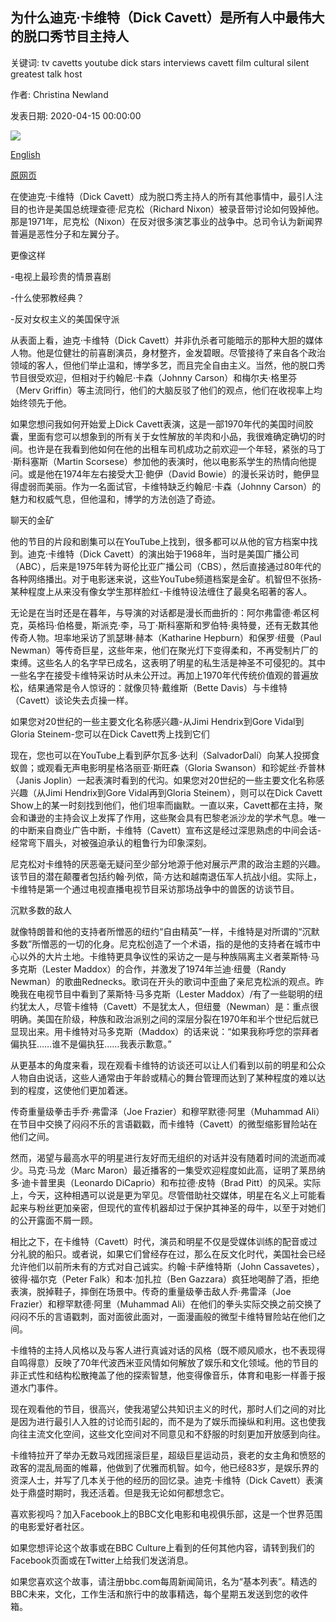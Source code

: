 ## 为什么迪克·卡维特（Dick Cavett）是所有人中最伟大的脱口秀节目主持人

关键词: tv cavetts youtube dick stars interviews cavett film cultural silent greatest talk host

作者: Christina Newland

发表日期: 2020-04-15 00:00:00

![](https://ichef.bbci.co.uk/wwfeatures/live/624_351/images/live/p0/89/lf/p089lf8x.jpg)

[English](Why%20Dick%20Cavett%20was%20the%20greatest%20talk%20show%20host%20of%20all.md)

[原网页](https://www.bbc.com/culture/story/20200415-why-dick-cavett-was-the-greatest-talk-show-host-of-all)

在使迪克·卡维特（Dick Cavett）成为脱口秀主持人的所有其他事情中，最引人注目的也许是美国总统理查德·尼克松（Richard Nixon）被录音带讨论如何毁掉他。那是1971年，尼克松（Nixon）在反对很多演艺事业的战争中。总司令认为新闻界普遍是恶性分子和左翼分子。

更像这样

-电视上最珍贵的情景喜剧

-什么使邪教经典？

-反对女权主义的美国保守派

从表面上看，迪克·卡维特（Dick Cavett）并非仇杀者可能暗示的那种大胆的媒体人物。他是位健壮的前喜剧演员，身材整齐，金发碧眼。尽管接待了来自各个政治领域的客人，但他们举止温和，博学多艺，而且完全自由主义。当然，他的脱口秀节目很受欢迎，但相对于约翰尼·卡森（Johnny Carson）和梅尔夫·格里芬（Merv Griffin）等主流同行，他们的大脑反驳了他们的观点，他们在收视率上均始终领先于他。

如果您想问我如何开始爱上Dick Cavett表演，这是一部1970年代的美国时间胶囊，里面有您可以想象到的所有关于女性解放的羊肉和小品，我很难确定确切的时间。也许是在我看到他如何在他的出租车司机成功之前欢迎一个年轻，紧张的马丁·斯科塞斯（Martin Scorsese）参加他的表演时，他以电影系学生的热情向他提问。或是他在1974年左右接受大卫·鲍伊（David Bowie）的漫长采访时，鲍伊显得虚弱而美丽。作为一名面试官，卡维特缺乏约翰尼·卡森（Johnny Carson）的魅力和权威气息，但他温和，博学的方法创造了奇迹。

聊天的金矿

他的节目的片段和剧集可以在YouTube上找到，很多都可以从他的官方档案中找到。迪克·卡维特（Dick Cavett）的演出始于1968年，当时是美国广播公司（ABC），后来是1975年转为哥伦比亚广播公司（CBS），然后直接通过80年代的各种网络播出。对于电影迷来说，这些YouTube频道档案是金矿。机智但不张扬-某种程度上从来没有像女学生那样脸红-卡维特设法缠住了最臭名昭著的客人。

无论是在当时还是在暮年，与导演的对话都是漫长而曲折的：阿尔弗雷德·希区柯克，英格玛·伯格曼，斯派克·李，马丁·斯科塞斯和罗伯特·奥特曼，还有无数其他传奇人物。坦率地采访了凯瑟琳·赫本（Katharine Hepburn）和保罗·纽曼（Paul Newman）等传奇巨星，这些年来，他们在聚光灯下变得柔和，不再受制片厂的束缚。这些名人的名字早已成名，这表明了明星的私生活是神圣不可侵犯的。其中一些名字在接受卡维特采访时从未公开过。再加上1970年代传统价值观的普遍放松，结果通常是令人惊讶的：就像贝特·戴维斯（Bette Davis）与卡维特（Cavett）谈论失去贞操一样。

如果您对20世纪的一些主要文化名称感兴趣-从Jimi Hendrix到Gore Vidal到Gloria Steinem-您可以在Dick Cavett秀上找到它们

现在，您也可以在YouTube上看到萨尔瓦多·达利（SalvadorDalí）向某人投掷食蚁兽；或观看无声电影明星格洛丽亚·斯旺森（Gloria Swanson）和珍妮丝·乔普林（Janis Joplin）一起表演时看到的代沟。如果您对20世纪的一些主要文化名称感兴趣（从Jimi Hendrix到Gore Vidal再到Gloria Steinem），则可以在Dick Cavett Show上的某一时刻找到他们，他们坦率而幽默。一直以来，Cavett都在主持，聚会和谦逊的主持会议上发挥了作用，这些聚会具有巴黎老派沙龙的学术气息。唯一的中断来自商业广告中断，卡维特（Cavett）宣布这是经过深思熟虑的中间会话-经常弯下眉头，对被强迫承认的粗鲁行为印象深刻。

尼克松对卡维特的厌恶毫无疑问至少部分地源于他对展示严肃的政治主题的兴趣。该节目的潜在颠覆者包括约翰·列侬，简·方达和越南退伍军人抗战小组。实际上，卡维特是第一个通过电视直播电视节目采访那场战争中的兽医的访谈节目。

沉默多数的敌人

就像特朗普和他的支持者所憎恶的纽约“自由精英”一样，卡维特是对所谓的“沉默多数”所憎恶的一切的化身。尼克松创造了一个术语，指的是他的支持者在城市中心以外的大片土地。卡维特更具争议性的采访之一是与种族隔离主义者莱斯特·马多克斯（Lester Maddox）的合作，并激发了1974年兰迪·纽曼（Randy Newman）的歌曲Rednecks。歌词在开头的歌词中歪曲了亲尼克松派的观点。昨晚我在电视节目中看到了莱斯特·马多克斯（Lester Maddox）/有了一些聪明的纽约犹太人，尽管卡维特（Cavett）不是犹太人，但纽曼（Newman）是：重点很明确。美国在阶级，种族和政治派别之间的深层分裂在1970年和半个世纪后就已显现出来。用卡维特对马多克斯（Maddox）的话来说：“如果我称呼您的崇拜者偏执狂……谁不是偏执狂……我表示歉意。”

从更基本的角度来看，现在观看卡维特的访谈还可以让人们看到以前的明星和公众人物自由说话，这些人通常由于年龄或精心的舞台管理而达到了某种程度的难以达到的程度，这使他们更加着迷。

传奇重量级拳击手乔·弗雷泽（Joe Frazier）和穆罕默德·阿里（Muhammad Ali）在节目中交换了闷闷不乐的言语戳戳，而卡维特（Cavett）的微型缩影冒险站在他们之间。

然而，渴望与最高水平的明星进行友好而无组织的对话并没有随着时间的流逝而减少。马克·马龙（Marc Maron）最近播客的一集受欢迎程度如此高，证明了莱昂纳多·迪卡普里奥（Leonardo DiCaprio）和布拉德·皮特（Brad Pitt）的风采。实际上，今天，这种相遇可以说是更为罕见。尽管借助社交媒体，明星在名义上可能看起来与粉丝更加亲密，但现代的宣传机器却过于保护其神圣的母牛，以至于对她们的公开露面不屑一顾。

相比之下，在卡维特（Cavett）时代，演员和明星不仅是受媒体训练的配音或过分礼貌的船只。或者说，如果它们曾经存在过，那么在反文化时代，美国社会已经允许他们以前所未有的方式对自己诚实。约翰·卡萨维特斯（John Cassavetes），彼得·福尔克（Peter Falk）和本·加扎拉（Ben Gazzara）疯狂地喝醉了酒，拒绝表演，脱掉鞋子，摔倒在场景中。传奇的重量级拳击敌人乔·弗雷泽（Joe Frazier）和穆罕默德·阿里（Muhammad Ali）在他们的拳头实际交换之前交换了闷闷不乐的言语戳刺，面对面彼此面对，一面漫画般的微型卡维特冒险站在他们之间。

卡维特的主持人风格以及与客人进行真诚对话的风格（既不顺风顺水，也不表现得自鸣得意）反映了70年代波西米亚风情如何解放了娱乐和文化领域。他的节目的非正式性和结构松散掩盖了他的探索智慧，他变得像音乐，体育和电影一样善于报道水门事件。

现在观看他的节目，很高兴，使我渴望公共知识主义的时代，那时人们之间的对比是因为进行最引人入胜的讨论而引起的，而不是为了娱乐而操纵和利用。这也使我向往主流文化空间，这些文化空间对不同意见和不舒服的时刻更加开放感到向往。

卡维特拉开了举办无数马戏团摇滚巨星，超级巨星运动员，衰老的女主角和愤怒的政客的混乱局面的帷幕，他做到了优雅而机智。如今，他已经83岁，是娱乐界的资深人士，并写了几本关于他的经历的回忆录。迪克·卡维特（Dick Cavett）表演处于鼎盛时期时，我还活着。但是我无论如何都想念它。

喜欢影视吗？加入Facebook上的BBC文化电影和电视俱乐部，这是一个世界范围的电影爱好者社区。

如果您想评论这个故事或在BBC Culture上看到的任何其他内容，请转到我们的Facebook页面或在Twitter上给我们发送消息。

如果您喜欢这个故事，请注册bbc.com每周新闻简讯，名为“基本列表”。精选的BBC未来，文化，工作生活和旅行中的故事精选，每个星期五发送到您的收件箱。
